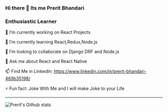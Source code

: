 ### Hi there 👋 Its me Prerit Bhandari
### Enthusiastic Learner


 🔭 I’m currently working on React Projects
 
 🌱 I’m currently learning React,Redux,Node.js

 👯 I’m looking to collaborate on Django DRF and Node.js

 💬 Ask me about React and React Native

 📫 Find Me in LinkedIn: https://www.linkedin.com/in/prerit-bhandari-469b35198/

 ⚡ Fun fact: Joke With Me and I will make Joke to your Life
 
 
---
![Prerit's Github stats](https://github-readme-stats.vercel.app/api?username=PreritBhandari&show_icons=false&theme=merko)




